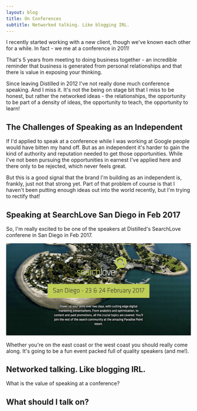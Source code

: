 ```yaml
---
layout: blog
title: On Conferences
subtitle: Networked talking. Like blogging IRL.
---
```


I recently started working with a new client, though we've known each other for a while. In fact - we me at a conference in 2011!

That's 5 years from meeting to doing business together - an incredible reminder that business is generated from personal relationships and that there is value in exposing your thinking.

Since leaving Distilled in 2012 I've not really done much conference speaking. And I miss it. It's not the being on stage bit that I miss to be honest, but rather the networked ideas - the relationships, the opportunity to be part of a density of ideas, the opportunity to teach, the opportunity to learn!

## The Challenges of Speaking as an Independent

If I'd applied to speak at a conference while I was working at Google people would have bitten my hand off. But as an independent it's harder to gain the kind of authority and reputation needed to get those opportunities. While I've not been pursuing the opportunities in earnest I've applied here and there only to be rejected, which never feels great.

But this is a good signal that the brand I'm building as an independent is, frankly, just not that strong yet. Part of that problem of course is that I haven't been putting enough ideas out into the world recently, but I'm trying to rectify that!

## Speaking at SearchLove San Diego in Feb 2017

So, I'm really excited to be one of the speakers at Distilled's SearchLove conferene in San Diego in Feb 2017.

[![](/images/searchlove.png)](https://www.distilled.net/events/searchlove-sandiego/)

Whether you're on the east coast or the west coast you should really come along. It's going to be a fun event packed full of quality speakers (and me!).

## Networked talking. Like blogging IRL.

What is the value of speaking at a conference?

## What should I talk on?

